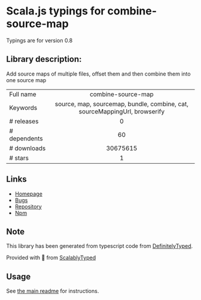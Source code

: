 
# Scala.js typings for combine-source-map

Typings are for version 0.8

## Library description:
Add source maps of multiple files, offset them and then combine them into one source map

|                    |                 |
| ------------------ | :-------------: |
| Full name          | combine-source-map |
| Keywords           | source, map, sourcemap, bundle, combine, cat, sourceMappingUrl, browserify |
| # releases         | 0 |
| # dependents       | 60 |
| # downloads        | 30675615 |
| # stars            | 1 |

## Links
- [Homepage](https://github.com/thlorenz/combine-source-map)
- [Bugs](https://github.com/thlorenz/combine-source-map/issues)
- [Repository](https://github.com/thlorenz/combine-source-map)
- [Npm](https://www.npmjs.com/package/combine-source-map)
    


## Note
This library has been generated from typescript code from [DefinitelyTyped](https://definitelytyped.org).

Provided with :purple_heart: from [ScalablyTyped](https://github.com/oyvindberg/ScalablyTyped)

## Usage
See [the main readme](../../readme.md) for instructions.


